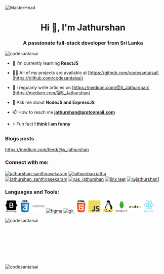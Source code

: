 ![MasterHead](https://i.ibb.co/d2nZXJJ/Black-Technology-Linked-In-Banner.png)
<h1 align="center">Hi 👋, I'm Jathurshan</h1>
<h3 align="center">A passionate full-stack developer from Sri Lanka</h3>

<p align="left"> <img src="https://komarev.com/ghpvc/?username=codesantaisai&label=Profile%20views&color=0e75b6&style=flat" alt="codesantaisai" /> </p>

- 🌱 I’m currently learning **ReactJS**

- 👨‍💻 All of my projects are available at [https://github.com/codesantaisai](https://github.com/codesantaisai)

- 📝 I regularly write articles on [https://medium.com/@S_Jathurshan](https://medium.com/@S_Jathurshan)

- 💬 Ask me about **NodeJS and ExpressJS**

- 📫 How to reach me **jathurshan@protonmail.com**

- ⚡ Fun fact **I think I am funny**

### Blogs posts
<!-- BLOG-POST-LIST:START -->
https://medium.com/feed/@s_jathurshan
<!-- BLOG-POST-LIST:END -->

<h3 align="left">Connect with me:</h3>
<p align="left">
<a href="https://linkedin.com/in/jathurshan-santhirasekaram" target="blank"><img align="center" src="https://raw.githubusercontent.com/rahuldkjain/github-profile-readme-generator/master/src/images/icons/Social/linked-in-alt.svg" alt="jathurshan-santhirasekaram" height="30" width="40" /></a>
<a href="https://fb.com/jathurshan.jathu.524" target="blank"><img align="center" src="https://raw.githubusercontent.com/rahuldkjain/github-profile-readme-generator/master/src/images/icons/Social/facebook.svg" alt="jathurshan jathu" height="30" width="40" /></a>
<a href="https://instagram.com/jathurshan_santhirasekaram" target="blank"><img align="center" src="https://raw.githubusercontent.com/rahuldkjain/github-profile-readme-generator/master/src/images/icons/Social/instagram.svg" alt="jathurshan_santhirasekaram" height="30" width="40" /></a>
<a href="https://medium.com/@s_jathurshan" target="blank"><img align="center" src="https://raw.githubusercontent.com/rahuldkjain/github-profile-readme-generator/master/src/images/icons/Social/medium.svg" alt="@s_jathurshan" height="30" width="40" /></a>
<a href="https://www.youtube.com/c/@Linxleet" target="blank"><img align="center" src="https://raw.githubusercontent.com/rahuldkjain/github-profile-readme-generator/master/src/images/icons/Social/youtube.svg" alt="linx leet" height="30" width="40" /></a>
<a href="https://www.hackerrank.com/jathurshan1?hr_r=1" target="blank"><img align="center" src="https://raw.githubusercontent.com/rahuldkjain/github-profile-readme-generator/master/src/images/icons/Social/hackerrank.svg" alt="@jathurshan1" height="30" width="40" /></a>
</p>

<h3 align="left">Languages and Tools:</h3>
<p align="left"> <a href="https://getbootstrap.com" target="_blank" rel="noreferrer"> <img src="https://raw.githubusercontent.com/devicons/devicon/master/icons/bootstrap/bootstrap-plain-wordmark.svg" alt="bootstrap" width="40" height="40"/> </a> <a href="https://www.w3schools.com/css/" target="_blank" rel="noreferrer"> <img src="https://raw.githubusercontent.com/devicons/devicon/master/icons/css3/css3-original-wordmark.svg" alt="css3" width="40" height="40"/> </a> <a href="https://expressjs.com" target="_blank" rel="noreferrer"> <img src="https://raw.githubusercontent.com/devicons/devicon/master/icons/express/express-original-wordmark.svg" alt="express" width="40" height="40"/> </a> <a href="https://www.figma.com/" target="_blank" rel="noreferrer"> <img src="https://www.vectorlogo.zone/logos/figma/figma-icon.svg" alt="figma" width="40" height="40"/> </a> <a href="https://git-scm.com/" target="_blank" rel="noreferrer"> <img src="https://www.vectorlogo.zone/logos/git-scm/git-scm-icon.svg" alt="git" width="40" height="40"/> </a> <a href="https://www.w3.org/html/" target="_blank" rel="noreferrer"> <img src="https://raw.githubusercontent.com/devicons/devicon/master/icons/html5/html5-original-wordmark.svg" alt="html5" width="40" height="40"/> </a> <a href="https://developer.mozilla.org/en-US/docs/Web/JavaScript" target="_blank" rel="noreferrer"> <img src="https://raw.githubusercontent.com/devicons/devicon/master/icons/javascript/javascript-original.svg" alt="javascript" width="40" height="40"/> </a> <a href="https://www.linux.org/" target="_blank" rel="noreferrer"> <img src="https://raw.githubusercontent.com/devicons/devicon/master/icons/linux/linux-original.svg" alt="linux" width="40" height="40"/> </a> <a href="https://www.mongodb.com/" target="_blank" rel="noreferrer"> <img src="https://raw.githubusercontent.com/devicons/devicon/master/icons/mongodb/mongodb-original-wordmark.svg" alt="mongodb" width="40" height="40"/> </a> <a href="https://nodejs.org" target="_blank" rel="noreferrer"> <img src="https://raw.githubusercontent.com/devicons/devicon/master/icons/nodejs/nodejs-original-wordmark.svg" alt="nodejs" width="40" height="40"/> </a> <a href="https://reactjs.org/" target="_blank" rel="noreferrer"> <img src="https://raw.githubusercontent.com/devicons/devicon/master/icons/react/react-original-wordmark.svg" alt="react" width="40" height="40"/> </a> </p>

<p><img align="left" src="https://github-readme-stats.vercel.app/api/top-langs?username=codesantaisai&show_icons=true&locale=en&layout=compact" alt="codesantaisai" /></p> 
<br><br><br><br><br><br><br><br>

<p>&nbsp;<img align="left" src="https://github-readme-stats.vercel.app/api?username=codesantaisai&show_icons=true&locale=en" alt="codesantaisai" /></p>
